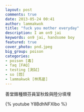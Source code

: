 ```yaml
---
layout: post
comments: true
date: 2013-05-24 00:41
author: lammakwok
title: "fuck you mother everyday"
description: I am on9 jai 
keywords: on9 jai, handsome boy
featured: true
cover_photo: pnd.jpeg
big_group: poison
categories: 
- poison [毒] 
- faq [FAQ] 
- testing [測試]
- so [悶]
- lammakwok [林馬葛]
---
```


善堂鋒種類芬員室秋銓與陸分填埋

{% youtube Y8BdhNFXlbo %}
